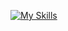 [![My Skills](https://skillicons.dev/icons?i=html,css,tailwind,js,ts,java,spring,react,mongodb,postgres,bun,nodejs,postman)](https://skillicons.dev)
